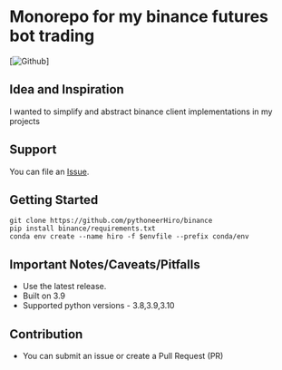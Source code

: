# Monorepo for my binance futures bot trading

[![Github](https://github.com/pythoneerHiro/binance/actions/workflows/python-package.yml/badge.svg?branch=main)]

## Idea and Inspiration

I wanted to simplify and abstract binance client implementations in my projects

## Support

You can file an [Issue](https://github.com/pythoneerHiro/binance/issues/new).

## Getting Started

```shell
git clone https://github.com/pythoneerHiro/binance
pip install binance/requirements.txt
conda env create --name hiro -f $envfile --prefix conda/env
```

## Important Notes/Caveats/Pitfalls

- Use the latest release.
- Built on 3.9
- Supported python versions - 3.8,3.9,3.10

## Contribution

- You can submit an issue or create a Pull Request (PR)
